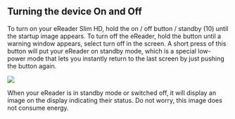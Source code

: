 ## Turning the device On and Off

To turn on your eReader Slim HD, hold the on / off button / standby (10) until the startup image appears. To turn off the eReader, hold the button until a warning window appears, select turn off in the screen. A short press of this button  will put your eReader on standby mode, which is a special low-power mode that lets you instantly return to the last screen by just pushing the button again.

![](http://static.energysistem.com/images/manuals/39225/569374303b9ac.jpg)

When your eReader is in standby mode or switched off, it will display an image on the display indicating their status. Do not worry, this image does not consume energy.
